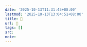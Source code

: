 ```yaml
---
date: '2025-10-13T11:31:45+08:00'
lastmod: '2025-10-13T13:04:51+08:00'
title: 󰪢
url: 󰪢
tags: []
src:
note:
---
```

